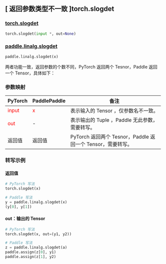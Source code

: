 ## [ 返回参数类型不一致 ]torch.slogdet
### [torch.slogdet](https://pytorch.org/docs/stable/generated/torch.slogdet.html?highlight=slogdet#torch.slogdet)

```python
torch.slogdet(input *, out=None)
```

### [paddle.linalg.slogdet](https://www.paddlepaddle.org.cn/documentation/docs/zh/develop/api/paddle/linalg/slogdet_cn.html#slogdet)

```python
paddle.linalg.slogdet(x)
```

两者功能一致，返回参数的个数不同，PyTorch 返回两个 Tesnor，Paddle 返回一个 Tensor，具体如下：

### 参数映射

| PyTorch       | PaddlePaddle | 备注                                                   |
| ------------- | ------------ | ------------------------------------------------------ |
| <font color='red'> input </font> | <font color='red'> x </font> | 表示输入的 Tensor ，仅参数名不一致。  |
| <font color='red'> out </font> | - | 表示输出的 Tuple ，Paddle 无此参数，需要转写。  |
| 返回值 | 返回值 | PyTorch 返回两个 Tesnor，Paddle 返回一个 Tensor，需要转写。 |



### 转写示例

#### 返回值
```python
# PyTorch 写法
torch.slogdet(x)

# Paddle 写法
y = paddle.linalg.slogdet(x)
(y[0], y[1])
```

#### out：输出的 Tensor
```python
# PyTorch 写法
torch.slogdet(x, out=(y1, y2))

# Paddle 写法
z = paddle.linalg.slogdet(a)
paddle.assign(z[0], y1)
paddle.assign(z[1], y2)
```
